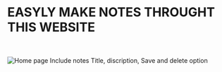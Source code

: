 # EASYLY MAKE NOTES THROUGHT THIS WEBSITE
<br>

![Home page Include notes Title, discription, Save and delete option](path/to/Home.jpg)


